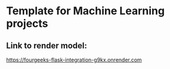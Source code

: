 # Template for Machine Learning projects

## Link to render model:  ## 
https://fourgeeks-flask-integration-g9kx.onrender.com
